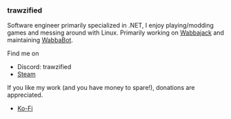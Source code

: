### trawzified
Software engineer primarily specialized in .NET, I enjoy playing/modding games and messing around with Linux.
Primarily working on [Wabbajack](https://www.github.com/wabbajack-tools/wabbajack) and maintaining [WabbaBot](https://www.github.com/wabbajack-tools/wabbabot).

Find me on
- Discord: trawzified
- [Steam](https://steamcommunity.com/id/trawzified/)

If you like my work (and you have money to spare!), donations are appreciated.
- [Ko-Fi](https://ko-fi.com/trawzified)
